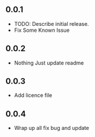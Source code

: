 ## 0.0.1

* TODO: Describe initial release.
* Fix Some Known Issue

## 0.0.2

* Nothing Just update readme


## 0.0.3

* Add licence file

## 0.0.4

* Wrap up all fix bug and update 
